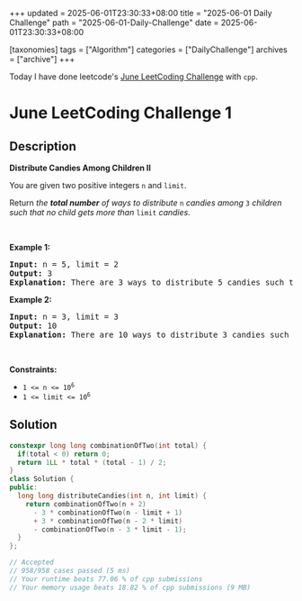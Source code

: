 +++
updated = 2025-06-01T23:30:33+08:00
title = "2025-06-01 Daily Challenge"
path = "2025-06-01-Daily-Challenge"
date = 2025-06-01T23:30:33+08:00

[taxonomies]
tags = ["Algorithm"]
categories = ["DailyChallenge"]
archives = ["archive"]
+++

Today I have done leetcode's [June LeetCoding Challenge](https://leetcode.com/problems/distribute-candies-among-children-ii/) with `cpp`.

<!-- more -->

# June LeetCoding Challenge 1

## Description

**Distribute Candies Among Children II**

<p>You are given two positive integers <code>n</code> and <code>limit</code>.</p>

<p>Return <em>the <strong>total number</strong> of ways to distribute </em><code>n</code> <em>candies among </em><code>3</code><em> children such that no child gets more than </em><code>limit</code><em> candies.</em></p>

<p>&nbsp;</p>
<p><strong class="example">Example 1:</strong></p>

<pre>
<strong>Input:</strong> n = 5, limit = 2
<strong>Output:</strong> 3
<strong>Explanation:</strong> There are 3 ways to distribute 5 candies such that no child gets more than 2 candies: (1, 2, 2), (2, 1, 2) and (2, 2, 1).
</pre>

<p><strong class="example">Example 2:</strong></p>

<pre>
<strong>Input:</strong> n = 3, limit = 3
<strong>Output:</strong> 10
<strong>Explanation:</strong> There are 10 ways to distribute 3 candies such that no child gets more than 3 candies: (0, 0, 3), (0, 1, 2), (0, 2, 1), (0, 3, 0), (1, 0, 2), (1, 1, 1), (1, 2, 0), (2, 0, 1), (2, 1, 0) and (3, 0, 0).
</pre>

<p>&nbsp;</p>
<p><strong>Constraints:</strong></p>

<ul>
	<li><code>1 &lt;= n &lt;= 10<sup>6</sup></code></li>
	<li><code>1 &lt;= limit &lt;= 10<sup>6</sup></code></li>
</ul>


## Solution

``` cpp
constexpr long long combinationOfTwo(int total) {
  if(total < 0) return 0;
  return 1LL * total * (total - 1) / 2;
}
class Solution {
public:
  long long distributeCandies(int n, int limit) {
    return combinationOfTwo(n + 2)  
      - 3 * combinationOfTwo(n - limit + 1) 
      + 3 * combinationOfTwo(n - 2 * limit)
      - combinationOfTwo(n - 3 * limit - 1);
  }
};

// Accepted
// 958/958 cases passed (5 ms)
// Your runtime beats 77.06 % of cpp submissions
// Your memory usage beats 18.82 % of cpp submissions (9 MB)
```
